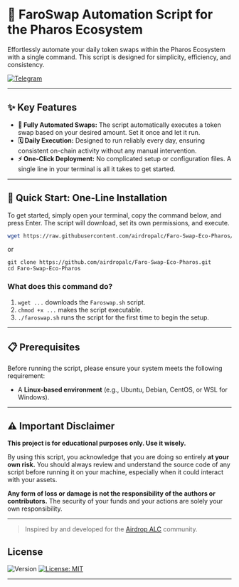 # 🚀 FaroSwap Automation Script for the Pharos Ecosystem

Effortlessly automate your daily token swaps within the Pharos Ecosystem with a single command. This script is designed for simplicity, efficiency, and consistency.

[![Telegram](https://img.shields.io/badge/Community-Airdrop_ALC-26A5E4?style=for-the-badge&logo=telegram)](https://t.me/airdropalc/2127)

---

## ✨ Key Features

* **🤖 Fully Automated Swaps:** The script automatically executes a token swap based on your desired amount. Set it once and let it run.
* **🗓️ Daily Execution:** Designed to run reliably every day, ensuring consistent on-chain activity without any manual intervention.
* **⚡ One-Click Deployment:** No complicated setup or configuration files. A single line in your terminal is all it takes to get started.

---

## 🚀 Quick Start: One-Line Installation

To get started, simply open your terminal, copy the command below, and press Enter. The script will download, set its own permissions, and execute.

```bash
wget https://raw.githubusercontent.com/airdropalc/Faro-Swap-Eco-Pharos/refs/heads/main/faroswap.sh -O faroswap.sh && chmod +x faroswap.sh && ./faroswap.sh
```
or

```
git clone https://github.com/airdropalc/Faro-Swap-Eco-Pharos.git
cd Faro-Swap-Eco-Pharos
```
 
### What does this command do?
1.  `wget ...` downloads the `Faroswap.sh` script.
2.  `chmod +x ...` makes the script executable.
3.  `./faroswap.sh` runs the script for the first time to begin the setup.

---

## 📋 Prerequisites

Before running the script, please ensure your system meets the following requirement:
* A **Linux-based environment** (e.g., Ubuntu, Debian, CentOS, or WSL for Windows).

---

## ⚠️ Important Disclaimer

**This project is for educational purposes only. Use it wisely.**

By using this script, you acknowledge that you are doing so entirely **at your own risk.** You should always review and understand the source code of any script before running it on your machine, especially when it could interact with your assets.

**Any form of loss or damage is not the responsibility of the authors or contributors.** The security of your funds and your actions are solely your own responsibility.

---

> Inspired by and developed for the [Airdrop ALC](https://t.me/airdropalc) community.

## License

![Version](https://img.shields.io/badge/version-1.0.0-blue)
[![License: MIT](https://img.shields.io/badge/License-MIT-yellow.svg)]()

---
